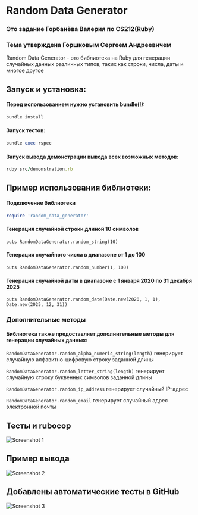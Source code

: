 # Random Data Generator

### Это задание Горбанёва Валерия по CS212(Ruby)
### Тема утверждена Горшковым Сергеем Андреевичем
Random Data Generator - это библиотека на Ruby для генерации случайных данных различных типов, таких как строки, числа, даты и многое другое

## Запуск и установка:

#### Перед использованием нужно установить bundle(!):
```ruby
bundle install
```

#### Запуск тестов:
```ruby
bundle exec rspec
```

#### Запуск вывода демонстрации вывода всех возможных методов:
```ruby
ruby src/demonstration.rb
```

## Пример использования библиотеки:

#### Подключение библиотеки
```ruby
require 'random_data_generator'
```

#### Генерация случайной строки длиной 10 символов
```
puts RandomDataGenerator.random_string(10)
```

#### Генерация случайного числа в диапазоне от 1 до 100
```
puts RandomDataGenerator.random_number(1, 100)
```

#### Генерация случайной даты в диапазоне с 1 января 2020 по 31 декабря 2025
```
puts RandomDataGenerator.random_date(Date.new(2020, 1, 1), Date.new(2025, 12, 31))
```

### Дополнительные методы
#### Библиотека также предоставляет дополнительные методы для генерации случайных данных:

```RandomDataGenerator.random_alpha_numeric_string(length)``` генерирует случайную алфавитно-цифровую строку заданной длины

```RandomDataGenerator.random_letter_string(length)``` генерирует случайную строку буквенных символов заданной длины

```RandomDataGenerator.random_ip_address``` генерирует случайный IP-адрес

```RandomDataGenerator.random_email``` генерирует случайный адрес электронной почты

## Тесты и rubocop
![Screenshot 1](https://i.ibb.co/w6X64TB/photo-2024-04-25-21-10-48.jpg)

## Пример вывода
![Screenshot 2](https://i.ibb.co/jgFhbBM/photo-2024-04-25-21-12-08.jpg)

## Добавлены автоматические тесты в GitHub
![Screenshot 3](https://i.ibb.co/rGNkBcx/photo-2024-04-25-21-13-26.jpg)

